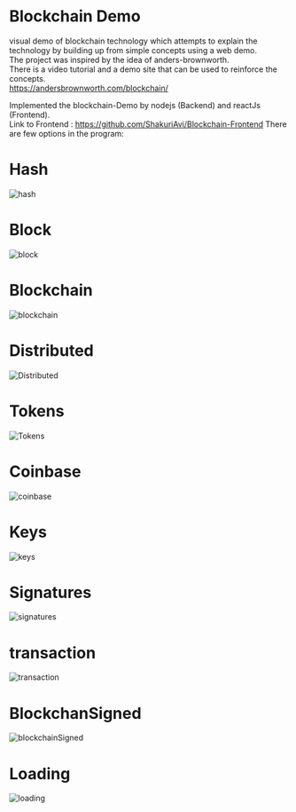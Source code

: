 # Blockchain Demo
visual demo of blockchain technology which attempts to explain the technology by building up from simple concepts using a web demo.</br>
The project was inspired by the idea of anders-brownworth.</br>
There is a video tutorial and a demo site that can be used to reinforce the concepts.</br>
https://andersbrownworth.com/blockchain/

Implemented the blockchain-Demo by nodejs (Backend) and reactJs (Frontend).</br>
Link to Frontend : https://github.com/ShakuriAvi/Blockchain-Frontend
There are few options in the program:
# Hash

![hash](https://user-images.githubusercontent.com/65177459/127511336-b35d64b5-9f49-4bbb-9bb9-1442a13fdc56.png)

# Block

![block](https://user-images.githubusercontent.com/65177459/127511350-4587ea72-e4ef-4f90-bdc1-e6969084b09c.png)

# Blockchain

![blockchain](https://user-images.githubusercontent.com/65177459/127511352-b13c0436-1b13-421e-b991-f712fb98ed9d.png)

# Distributed

![Distributed](https://user-images.githubusercontent.com/65177459/127511335-5b603c7e-09eb-42a8-8d28-83c421ded656.png)

# Tokens

![Tokens](https://user-images.githubusercontent.com/65177459/127511345-5fcd0ff1-f461-46d0-833b-6bbd71b0a92a.png)

# Coinbase

![coinbase](https://user-images.githubusercontent.com/65177459/127511332-b107ccf3-7400-4e39-ba29-d12f0d229d06.png)

# Keys

![keys](https://user-images.githubusercontent.com/65177459/127511340-facc0942-a458-4aa9-bc2e-4c10fb1bdb43.png)

# Signatures

![signatures](https://user-images.githubusercontent.com/65177459/127511343-b84797cc-5e2d-449b-a86c-bfc6814846f1.png)

# transaction

![transaction](https://user-images.githubusercontent.com/65177459/127511346-25b9a8bc-2923-4a55-9165-0f8568555bbf.png)

# BlockchanSigned

![blockchainSigned](https://user-images.githubusercontent.com/65177459/127511322-cf7d5807-264c-4dd4-90d0-192a787f8184.png)


# Loading

![loading](https://user-images.githubusercontent.com/65177459/127511342-508d38fc-274a-456d-9a9e-b73774cc07f8.png)
